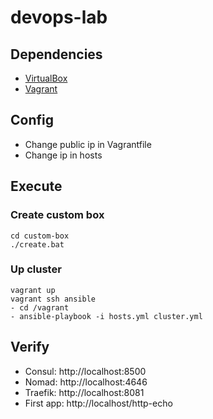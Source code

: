 # devops-lab

## Dependencies

- [VirtualBox](https://www.virtualbox.org/)
- [Vagrant](https://www.vagrantup.com/)

## Config

- Change public ip in Vagrantfile
- Change ip in hosts

## Execute

### Create custom box
```shell
cd custom-box
./create.bat
```

### Up cluster
```shell
vagrant up
vagrant ssh ansible
- cd /vagrant
- ansible-playbook -i hosts.yml cluster.yml
```

## Verify
- Consul: http://localhost:8500
- Nomad: http://localhost:4646
- Traefik: http://localhost:8081
- First app: http://localhost/http-echo
